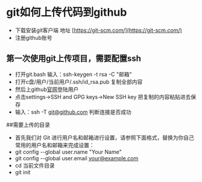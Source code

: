 # git如何上传代码到github
  * 下载安装git客户端 地址 [https://git-scm.com/](https://git-scm.com/)
  * 注册github账号 

## 第一次使用git上传项目，需要配置ssh
  * 打开git.bash 输入：ssh-keygen -t rsa -C "邮箱"
  * 打开c盘/用户/当前用户/.ssh/id_rsa.pub 复制全部内容
  * 然后上github[官网](https://github.com/)登陆用户
  * 点击settings->SSH and GPG keys->New SSH key 把复制的内容粘贴进去保存
  * 输入：ssh -T git@github.com   判断连接是否成功

##需要上传的目录
  * 首先我们对 Git 进行用户名和邮箱进行设置，请参照下面格式，替换为你自己常用的用户名和邮箱来完成设置：
  * git config --global user.name "Your Name"
  * git config --global user.email your@example.com
  * cd 当前文件目录
  * git init



